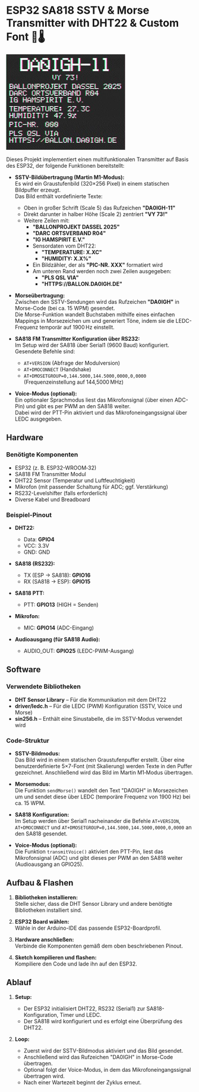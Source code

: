 # ESP32 SA818 SSTV & Morse Transmitter with DHT22 & Custom Font 📡🌡️
![Empfangens Bild des SSTV Senders](pics/sstv_m1_rx.jpg)

Dieses Projekt implementiert einen multifunktionalen Transmitter auf Basis des ESP32, der folgende Funktionen bereitstellt:

- **SSTV-Bildübertragung (Martin M1-Modus):**  
  Es wird ein Graustufenbild (320×256 Pixel) in einem statischen Bildpuffer erzeugt.  
  Das Bild enthält vordefinierte Texte:  
  - Oben in großer Schrift (Scale 5) das Rufzeichen **"DA0IGH-11"**  
  - Direkt darunter in halber Höhe (Scale 2) zentriert **"VY 73!"**  
  - Weitere Zeilen mit:
    - **"BALLONPROJEKT DASSEL 2025"**  
    - **"DARC ORTSVERBAND R04"**  
    - **"IG HAMSPIRIT E.V."**  
    - Sensordaten vom DHT22:
      - **"TEMPERATURE: X.XC"**
      - **"HUMIDITY: X.X%"**
    - Ein Bildzähler, der als **"PIC-NR. XXX"** formatiert wird  
    - Am unteren Rand werden noch zwei Zeilen ausgegeben:
      - **"PLS QSL VIA"**
      - **"HTTPS://BALLON.DA0IGH.DE"**

- **Morseübertragung:**  
  Zwischen den SSTV-Sendungen wird das Rufzeichen **"DA0IGH"** in Morse-Code (bei ca. 15 WPM) gesendet.  
  Die Morse-Funktion wandelt Buchstaben mithilfe eines einfachen Mappings in Morsezeichen um und generiert Töne, indem sie die LEDC-Frequenz temporär auf 1900 Hz einstellt.

- **SA818 FM Transmitter Konfiguration über RS232:**  
  Im Setup wird der SA818 über Serial1 (9600 Baud) konfiguriert. Gesendete Befehle sind:  
  - `AT+VERSION` (Abfrage der Modulversion)  
  - `AT+DMOCONNECT` (Handshake)  
  - `AT+DMOSETGROUP=0,144.5000,144.5000,0000,0,0000` (Frequenzeinstellung auf 144,5000 MHz)

- **Voice-Modus (optional):**  
  Ein optionaler Sprachmodus liest das Mikrofonsignal (über einen ADC-Pin) und gibt es per PWM an den SA818 weiter.  
  Dabei wird der PTT-Pin aktiviert und das Mikrofoneingangssignal über LEDC ausgegeben.

## Hardware

### Benötigte Komponenten

- ESP32 (z. B. ESP32-WROOM‑32)
- SA818 FM Transmitter Modul
- DHT22 Sensor (Temperatur und Luftfeuchtigkeit)
- Mikrofon (mit passender Schaltung für ADC; ggf. Verstärkung)
- RS232-Levelshifter (falls erforderlich)
- Diverse Kabel und Breadboard

### Beispiel-Pinout

- **DHT22:**  
  - Data: **GPIO4**  
  - VCC: 3.3V  
  - GND: GND

- **SA818 (RS232):**  
  - TX (ESP → SA818): **GPIO16**  
  - RX (SA818 → ESP): **GPIO15**

- **SA818 PTT:**  
  - PTT: **GPIO13** (HIGH = Senden)

- **Mikrofon:**  
  - MIC: **GPIO14** (ADC-Eingang)

- **Audioausgang (für SA818 Audio):**  
  - AUDIO_OUT: **GPIO25** (LEDC-PWM-Ausgang)

## Software

### Verwendete Bibliotheken

- **DHT Sensor Library** – Für die Kommunikation mit dem DHT22  
- **driver/ledc.h** – Für die LEDC (PWM) Konfiguration (SSTV, Voice und Morse)  
- **sin256.h** – Enthält eine Sinustabelle, die im SSTV-Modus verwendet wird

### Code-Struktur

- **SSTV-Bildmodus:**  
  Das Bild wird in einem statischen Graustufenpuffer erstellt. Über eine benutzerdefinierte 5×7-Font (mit Skalierung) werden Texte in den Puffer gezeichnet. Anschließend wird das Bild im Martin M1‑Modus übertragen.

- **Morsemodus:**  
  Die Funktion `sendMorse()` wandelt den Text "DA0IGH" in Morsezeichen um und sendet diese über LEDC (temporäre Frequenz von 1900 Hz) bei ca. 15 WPM.

- **SA818 Konfiguration:**  
  Im Setup werden über Serial1 nacheinander die Befehle `AT+VERSION`, `AT+DMOCONNECT` und `AT+DMOSETGROUP=0,144.5000,144.5000,0000,0,0000` an den SA818 gesendet.

- **Voice-Modus (optional):**  
  Die Funktion `transmitVoice()` aktiviert den PTT-Pin, liest das Mikrofonsignal (ADC) und gibt dieses per PWM an den SA818 weiter (Audioausgang an GPIO25).

## Aufbau & Flashen

1. **Bibliotheken installieren:**  
   Stelle sicher, dass die DHT Sensor Library und andere benötigte Bibliotheken installiert sind.

2. **ESP32 Board wählen:**  
   Wähle in der Arduino-IDE das passende ESP32-Boardprofil.

3. **Hardware anschließen:**  
   Verbinde die Komponenten gemäß dem oben beschriebenen Pinout.

4. **Sketch kompilieren und flashen:**  
   Kompiliere den Code und lade ihn auf den ESP32.

## Ablauf

1. **Setup:**  
   - Der ESP32 initialisiert DHT22, RS232 (Serial1) zur SA818-Konfiguration, Timer und LEDC.  
   - Der SA818 wird konfiguriert und es erfolgt eine Überprüfung des DHT22.
   
2. **Loop:**  
   - Zuerst wird der SSTV-Bildmodus aktiviert und das Bild gesendet.  
   - Anschließend wird das Rufzeichen "DA0IGH" in Morse-Code übertragen.  
   - Optional folgt der Voice-Modus, in dem das Mikrofoneingangssignal übertragen wird.
   - Nach einer Wartezeit beginnt der Zyklus erneut.
